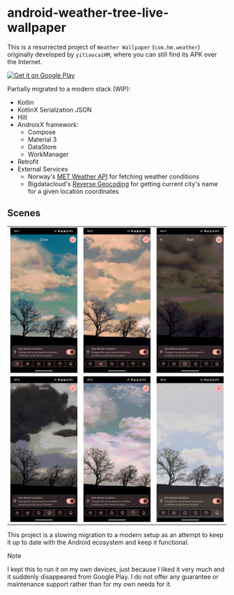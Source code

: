 # android-weather-tree-live-wallpaper 
This is a resurrected project of `Weather Wallpaper` (`com.hm.weather`) originally developed by `yitiaocaiHM`, where you can still find its APK over the Internet.

<a href="https://play.google.com/store/apps/details?id=io.github.gmazzo.android.livewallpaper.weather&pcampaignid=pcampaignidMKT-Other-global-all-co-prtnr-py-PartBadge-Mar2515-1"><img alt="Get it on Google Play" src="https://play.google.com/intl/en_us/badges/static/images/badges/en_badge_web_generic.png" width="240" height="92" /></a>

Partially migrated to a modern stack (WIP):
- Kotlin
- KotlinX Serialzation JSON
- Hilt
- AndroixX framework:
  - Compose
  - Material 3
  - DataStore
  - WorkManager
- Retrofit
- External Services
  - Norway's [MET Weather API](https://api.met.no/) for fetching weather conditions
  - Bigdatacloud's [Reverse Geocoding](https://www.bigdatacloud.com/free-api/free-reverse-geocode-to-city-api) for getting current city's name for a given location coordinates

## Scenes
|                                  |                                |                            |
|----------------------------------|--------------------------------|----------------------------|
| ![Clear sky](./README_clear.gif) | ![Cloudy](./README_cloudy.gif) | ![Rain](./README_rain.gif) |
| ![Storm](./README_storm.gif)     | ![Snowy](./README_snow.gif)    | ![Fog](./README_fog.gif)   |

This project is a slowing migration to a modern setup as an attempt to keep it up to date with the Android ecosystem and keep it functional.

> [!NOTE]
> I kept this to run it on my own devices, just because I liked it very much and it suddenly disappeared from Google Play.
> I do not offer any guarantee or maintenance support rather than for my own needs for it.
